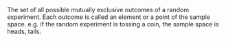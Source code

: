 The set of all possible mutually exclusive outcomes of a random
experiment. Each outcome is called an element or a point of the sample
space. e.g. if the random experiment is tossing a coin, the sample space
is <span>heads, tails</span>.
